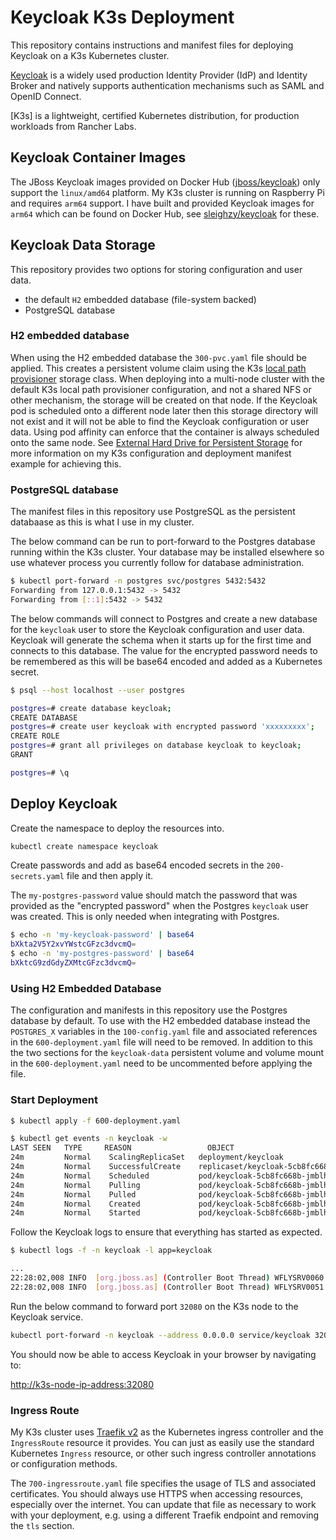 # Keycloak K3s Deployment

This repository contains instructions and manifest files for deploying Keycloak
on a K3s Kubernetes cluster.

[Keycloak] is a widely used production Identity Provider (IdP) and Identity
Broker and natively supports authentication mechanisms such as SAML and OpenID
Connect.

[K3s] is a lightweight, certified Kubernetes distribution, for production
workloads from Rancher Labs.

## Keycloak Container Images

The JBoss Keycloak images provided on Docker Hub ([jboss/keycloak]) only support
the `linux/amd64` platform. My K3s cluster is running on Raspberry Pi and
requires `arm64` support. I have built and provided Keycloak images for `arm64`
which can be found on Docker Hub, see [sleighzy/keycloak] for these.

## Keycloak Data Storage

This repository provides two options for storing configuration and user data.

- the default `H2` embedded database (file-system backed)
- PostgreSQL database

### H2 embedded database

When using the H2 embedded database the `300-pvc.yaml` file should be applied.
This creates a persistent volume claim using the K3s [local path provisioner]
storage class. When deploying into a multi-node cluster with the default K3s
local path provisioner configuration, and not a shared NFS or other mechanism,
the storage will be created on that node. If the Keycloak pod is scheduled onto
a different node later then this storage directory will not exist and it will
not be able to find the Keycloak configuration or user data. Using pod affinity
can enforce that the container is always scheduled onto the same node. See
[External Hard Drive for Persistent Storage] for more information on my K3s
configuration and deployment manifest example for achieving this.

### PostgreSQL database

The manifest files in this repository use PostgreSQL as the persistent databaase
as this is what I use in my cluster.

The below command can be run to port-forward to the Postgres database running
within the K3s cluster. Your database may be installed elsewhere so use whatever
process you currently follow for database administration.

```sh
$ kubectl port-forward -n postgres svc/postgres 5432:5432
Forwarding from 127.0.0.1:5432 -> 5432
Forwarding from [::1]:5432 -> 5432
```

The below commands will connect to Postgres and create a new database for the
`keycloak` user to store the Keycloak configuration and user data. Keycloak will
generate the schema when it starts up for the first time and connects to this
database. The value for the encrypted password needs to be remembered as this
will be base64 encoded and added as a Kubernetes secret.

```sh
$ psql --host localhost --user postgres

postgres=# create database keycloak;
CREATE DATABASE
postgres=# create user keycloak with encrypted password 'xxxxxxxxx';
CREATE ROLE
postgres=# grant all privileges on database keycloak to keycloak;
GRANT

postgres=# \q
```

## Deploy Keycloak

Create the namespace to deploy the resources into.

```sh
kubectl create namespace keycloak
```

Create passwords and add as base64 encoded secrets in the `200-secrets.yaml`
file and then apply it.

The `my-postgres-password` value should match the password that was provided as
the "encrypted password" when the Postgres `keycloak` user was created. This is
only needed when integrating with Postgres.

```sh
$ echo -n 'my-keycloak-password' | base64
bXkta2V5Y2xvYWstcGFzc3dvcmQ=
$ echo -n 'my-postgres-password' | base64
bXktcG9zdGdyZXMtcGFzc3dvcmQ=
```

### Using H2 Embedded Database

The configuration and manifests in this repository use the Postgres database by
default. To use with the H2 embedded database instead the `POSTGRES_X` variables
in the `100-config.yaml` file and associated references in the
`600-deployment.yaml` file will need to be removed. In addition to this the two
sections for the `keycloak-data` persistent volume and volume mount in the
`600-deployment.yaml` need to be uncommented before applying the file.

### Start Deployment

```sh
$ kubectl apply -f 600-deployment.yaml

$ kubectl get events -n keycloak -w
LAST SEEN   TYPE     REASON                 OBJECT                               MESSAGE
24m         Normal    ScalingReplicaSet   deployment/keycloak              Scaled up replica set keycloak-5cb8fc668b to 1
24m         Normal    SuccessfulCreate    replicaset/keycloak-5cb8fc668b   Created pod: keycloak-5cb8fc668b-jmblh
24m         Normal    Scheduled           pod/keycloak-5cb8fc668b-jmblh    Successfully assigned keycloak/keycloak-5cb8fc668b-jmblh to k3s-1
24m         Normal    Pulling             pod/keycloak-5cb8fc668b-jmblh    Pulling image "sleighzy/keycloak:12.0.1-arm64"
24m         Normal    Pulled              pod/keycloak-5cb8fc668b-jmblh    Successfully pulled image "sleighzy/keycloak:12.0.1-arm64"
24m         Normal    Created             pod/keycloak-5cb8fc668b-jmblh    Created container keycloak
24m         Normal    Started             pod/keycloak-5cb8fc668b-jmblh    Started container keycloak
```

Follow the Keycloak logs to ensure that everything has started as expected.

```sh
$ kubectl logs -f -n keycloak -l app=keycloak

...
22:28:02,008 INFO  [org.jboss.as] (Controller Boot Thread) WFLYSRV0060: Http management interface listening on http://127.0.0.1:9990/management
22:28:02,008 INFO  [org.jboss.as] (Controller Boot Thread) WFLYSRV0051: Admin console listening on http://127.0.0.1:9990
```

Run the below command to forward port `32080` on the K3s node to the Keycloak
service.

```sh
kubectl port-forward -n keycloak --address 0.0.0.0 service/keycloak 32080:http
```

You should now be able to access Keycloak in your browser by navigating to:

<http://k3s-node-ip-address:32080>

### Ingress Route

My K3s cluster uses [Traefik v2] as the Kubernetes ingress controller and the
`IngressRoute` resource it provides. You can just as easily use the standard
Kubernetes `Ingress` resource, or other such ingress controller annotations or
configuration methods.

The `700-ingressroute.yaml` file specifies the usage of TLS and associated
certificates. You should always use HTTPS when accessing resources, especially
over the internet. You can update that file as necessary to work with your
deployment, e.g. using a different Traefik endpoint and removing the `tls`
section.

[external hard drive for persistent storage]:
  https://github.com/sleighzy/raspberry-pi-k3s-homelab/blob/main/k3s.md#external-hard-drive-for-persistent-storage
[jboss/keycloak]: https://hub.docker.com/r/jboss/keycloak
[keycloak]: https://www.keycloak.org/
[local path provisioner]: https://rancher.com/docs/k3s/latest/en/storage/
[sleighzy/keycloak]: https://hub.docker.com/repository/docker/sleighzy/keycloak
[traefik v2]: https://traefik.io/traefik/
